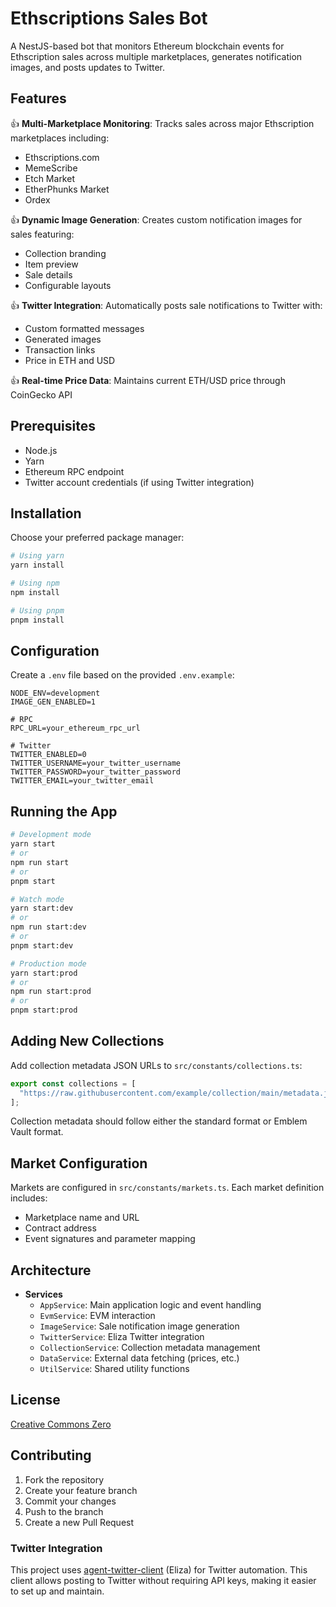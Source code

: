 # Ethscriptions Sales Bot

A NestJS-based bot that monitors Ethereum blockchain events for Ethscription sales across multiple marketplaces, generates notification images, and posts updates to Twitter.

## Features

👍 **Multi-Marketplace Monitoring**: Tracks sales across major Ethscription marketplaces including:
- Ethscriptions.com
- MemeScribe
- Etch Market
- EtherPhunks Market
- Ordex

👍 **Dynamic Image Generation**: Creates custom notification images for sales featuring:
- Collection branding
- Item preview
- Sale details
- Configurable layouts

👍 **Twitter Integration**: Automatically posts sale notifications to Twitter with:
- Custom formatted messages
- Generated images
- Transaction links
- Price in ETH and USD

👍 **Real-time Price Data**: Maintains current ETH/USD price through CoinGecko API

## Prerequisites

- Node.js
- Yarn
- Ethereum RPC endpoint
- Twitter account credentials (if using Twitter integration)

## Installation

Choose your preferred package manager:

```bash
# Using yarn
yarn install

# Using npm
npm install

# Using pnpm
pnpm install
```

## Configuration

Create a `.env` file based on the provided `.env.example`:

```env
NODE_ENV=development
IMAGE_GEN_ENABLED=1

# RPC
RPC_URL=your_ethereum_rpc_url

# Twitter
TWITTER_ENABLED=0
TWITTER_USERNAME=your_twitter_username
TWITTER_PASSWORD=your_twitter_password
TWITTER_EMAIL=your_twitter_email
```

## Running the App

```bash
# Development mode
yarn start
# or
npm run start
# or
pnpm start

# Watch mode
yarn start:dev
# or
npm run start:dev
# or
pnpm start:dev

# Production mode
yarn start:prod
# or
npm run start:prod
# or
pnpm start:prod
```

## Adding New Collections

Add collection metadata JSON URLs to `src/constants/collections.ts`:

```typescript
export const collections = [
  "https://raw.githubusercontent.com/example/collection/main/metadata.json"
];
```

Collection metadata should follow either the standard format or Emblem Vault format.

## Market Configuration

Markets are configured in `src/constants/markets.ts`. Each market definition includes:
- Marketplace name and URL
- Contract address
- Event signatures and parameter mapping

## Architecture

- **Services**
  - `AppService`: Main application logic and event handling
  - `EvmService`: EVM interaction
  - `ImageService`: Sale notification image generation
  - `TwitterService`: Eliza Twitter integration
  - `CollectionService`: Collection metadata management
  - `DataService`: External data fetching (prices, etc.)
  - `UtilService`: Shared utility functions

## License

[Creative Commons Zero](LICENSE)

## Contributing

1. Fork the repository
2. Create your feature branch
3. Commit your changes
4. Push to the branch
5. Create a new Pull Request

### Twitter Integration

This project uses [agent-twitter-client](https://github.com/elizaOS/agent-twitter-client) (Eliza) for Twitter automation. This client allows posting to Twitter without requiring API keys, making it easier to set up and maintain.